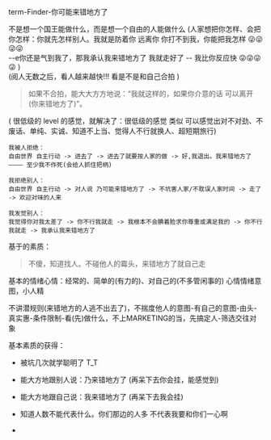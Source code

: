 
term-Finder-你可能来错地方了

不是想一个国王能做什么，而是想一个自由的人能做什么 (人家想把你怎样、会把你怎样：你就先怎样别人。我就是防着你 远离你 你打不到我，你能把我怎样 😜😜😜😜 <br>
--e你还是气到我了，那我承认我来错地方了 我就走好了 -- 我比你反应快 😜😜😜😜 ) <br>
(阅人无数之后，看人越来越快!!! 看是不是和自己合拍 )

> 如果不合拍，能大大方方地说：“我就这样的，如果你介意的话 可以离开 (你来错地方了)”。

( 很低级的 level 的感觉，就解决了：很低级的感觉 类似 可以感觉出对不对劲、不废话、单纯、实诚、知道不上当、觉得人不行就换人、超短期旅行)

```
我被人拒绝：
自由世界 自主行动 -> 进去了 -> 进去了就要按人家的做 -> 好,我退出。我来错地方了 ———— 至少我不作死(会给人抓住把柄)

我拒绝别人：
自由世界 自主行动 -> 对人说 乃可能来错地方了 -> 不坑害人家/不耽误人家时间 -> 走了 -> 欢迎对味的人来

我发觉别人：
我觉得你对我太差了 -> 你不行我就走 -> 我根本不会腆着脸求你尊重或满足我的 -> 你不行我就走 -> 我承认我来错地方了

```


基于的素质：

> 不傻，知道找人。不碰他人的霉头，来错地方了就自己走

基本的情绪心情：经常的、简单的(有力的)、对自己的(不多管闲事的) 心情情绪意图，小人精

不讲潜规则(来错地方的人逃不出去了)，不揣度他人的意图-有自己的意图-由头-真实惠-条件限制-看(先)做什么，不上MARKETING的当，先搞定人-筛选交往对象

基本素质的获得：

- 被坑几次就学聪明了 T_T

- 能大方地跟别人说：乃来错地方了 (再呆下去你会挂，能感觉到)

- 能大方地跟自己说：我来错地方了 (再呆下去我会挂)

- 知道人数不能代表什么。你们那边的人多 不代表我要和你们一心啊



-

